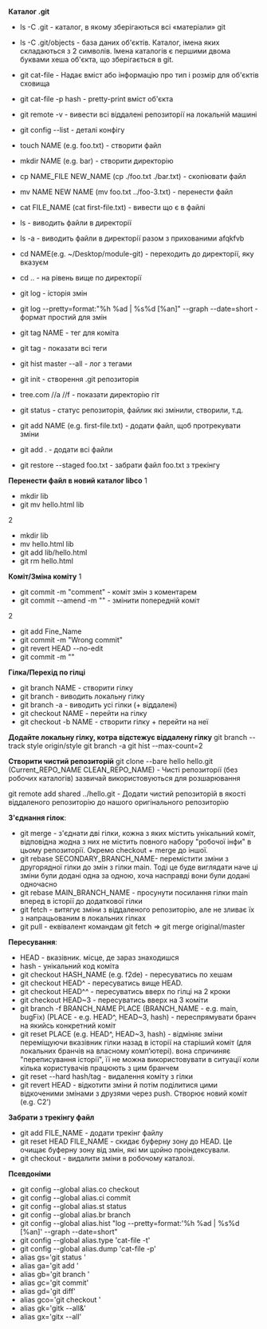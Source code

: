 **Каталог .git**
* ls -C .git - каталог, в якому зберігаються всі «матеріали» git
* ls -C .git/objects - база даних об'єктів. Каталог, імена яких складаються з 2 символів. Імена каталогів є першими двома буквами хеша об'єкта, що зберігається в git.
* git cat-file - Надає вміст або інформацію про тип і розмір для об'єктів сховища
* git cat-file -p hash - pretty-print вміст об'єкта

* git remote -v - вивести всі віддалені репозиторії на локальній машині
* git config --list - деталі конфігу
* touch NAME (e.g. foo.txt) - створити файл
* mkdir NAME (e.g. bar) - створити директорію
* cp NAME_FILE NEW_NAME (cp ./foo.txt ./bar.txt) - скопіювати файл
* mv NAME NEW NAME (mv foo.txt ../foo-3.txt) - перенести файл
* cat FILE_NAME (cat first-file.txt) - вивести що є в файлі
* ls - виводить файли в директорії
* ls -a - виводить файли в директорії разом з прихованими afqkfvb
* cd NAME(e.g. ~/Desktop/module-git) - переходить до директорії, яку вказуєм
* cd .. - на рівень вище по директорії

* git log - історія змін
* git log --pretty=format:"%h %ad | %s%d [%an]" --graph --date=short - формат простий для змін

* git tag NAME - тег для коміта
* git tag - показати всі теги
* git hist master --all - лог з тегами

* git init - створення .git репозиторія
* tree.com //a //f - показати директорію гіт
* git status - статус репозиторія, файлик які змінили, створили, т.д.

* git add NAME (e.g. first-file.txt) - додати файл, щоб протрекувати зміни
* git add . - додати всі файли
* git restore --staged foo.txt - забрати файл foo.txt з трекінгу

**Перенести файл в новий каталог libco**
1
* mkdir lib
* git mv hello.html lib

2
* mkdir lib
* mv hello.html lib
* git add lib/hello.html
* git rm hello.html

**Коміт/Зміна коміту**
1
* git commit -m "comment" - коміт змін з коментарем
* git commit --amend -m "" - змінити попередній коміт

2
* git add Fine_Name
* git commit -m "Wrong commit"
* git revert HEAD --no-edit
* git commit -m ""

**Гілка/Перехід по гілці**
* git branch NAME - створити гілку
* git branch - виводить локальну гілку
* git branch -a - виводить усі гілки (+ віддалені)
* git checkout NAME - перейти на гілку
* git checkout -b NAME - створити гілку + перейти на неї

**Додайте локальну гілку, котра відстежує віддалену гілку**
git branch --track style origin/style
git branch -a
git hist --max-count=2

**Створити чистий репозиторій**
git clone --bare hello hello.git (Current_REPO_NAME CLEAN_REPO_NAME) - Чисті репозиторії (без робочих каталогів) зазвичай використовуються для розшарювання

git remote add shared ../hello.git - Додати чистий репозиторій в якості віддаленого репозиторію до нашого оригінального репозиторію

**З'єднання гілок**:
* git merge - з'єднати дві гілки, кожна з яких містить унікальний коміт, відповідна жодна з них не містить повного набору "робочої інфи" в цьому репозиторії. Окремо checkout + merge до іншої. 
* git rebase SECONDARY_BRANCH_NAME- перемістити зміни з другорядної гілки до змін з гілки main. Тоді це буде виглядати наче ці зміни були додані одна за одною, хоча насправді вони були додані одночасно
* git rebase MAIN_BRANCH_NAME - просунути посилання гілки main вперед в історії до додаткової гілки
* git fetch - витягує зміни з віддаленого репозиторію, але не зливає їх з напрацьованим в локальних гілках
* git pull - еквівалент командам git fetch => git merge original/master

**Пересування**:
* HEAD - вказівник. місце, де зараз знаходишся
* hash - унікальний код коміта
* git checkout HASH_NAME (e.g. f2de) - пересуватись по хешам
* git checkout HEAD^ - пересуватись вище HEAD. 
* git checkout HEAD^^ - пересуватись вверх по гілці на 2 кроки
* git checkout HEAD~3 - пересуватись вверх на 3 коміти
* git branch -f BRANCH_NAME PLACE (BRANCH_NAME - e.g. main, bugFix) (PLACE - e.g. HEAD^, HEAD~3, hash) - переспрямувати бранч на якийсь конкретний коміт
* git reset PLACE (e.g. HEAD^, HEAD~3, hash) - відміняє зміни переміщуючи вказівник гілки назад в історії на старіший коміт (для локальних бранчів на власному комп’ютері). вона спричиняє "переписування історії", її не можна використовувати в ситуації коли кілька користувачів працюють з цим бранчем
* git reset --hard hash/tag - видалення коміту з гілки
* git revert HEAD - відкотити зміни й потім поділитися цими відкоченими змінами з друзями через push. Створює новий коміт (e.g. C2')

**Забрати з трекінгу файл**
* git add FILE_NAME - додати трекінг файлу
* git reset HEAD FILE_NAME - скидає буферну зону до HEAD. Це очищає буферну зону від змін, які ми щойно проіндексували.
* git checkout - видалити зміни в робочому каталозі.



**Псевдоніми**
* git config --global alias.co checkout
* git config --global alias.ci commit
* git config --global alias.st status
* git config --global alias.br branch
* git config --global alias.hist "log --pretty=format:'%h %ad | %s%d [%an]' --graph --date=short"
* git config --global alias.type 'cat-file -t'
* git config --global alias.dump 'cat-file -p'
* alias gs='git status '
* alias ga='git add '
* alias gb='git branch '
* alias gc='git commit'
* alias gd='git diff'
* alias gco='git checkout '
* alias gk='gitk --all&'
* alias gx='gitx --all'
